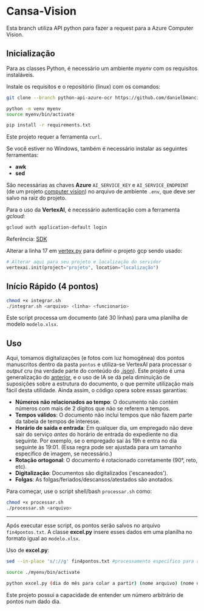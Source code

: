 # Cansa-Vision

Esta branch utiliza API python para fazer a request para a Azure Computer Vision. 
## **Inicialização**
Para as classes Python, é necessário um ambiente _myenv_ com os requisitos instaláveis. 

Instale os requisitos e o repositório (linux) com os comandos:

```bash
git clone --branch python-api-azure-ocr https://github.com/danielbmancini/Cansa-Vision.git

python -m venv myenv
source myenv/bin/activate

pip install -r requirements.txt
```
Este projeto requer a ferramenta `curl`.

Se você estiver no Windows, também é necessário instalar as seguintes ferramentas:

- **awk**
- **sed**

São necessárias as chaves **Azure** `AI_SERVICE_KEY` e `AI_SERVICE_ENDPOINT` (de um projeto [computer vision](https://portal.azure.com/#create/Microsoft.CognitiveServicesComputerVision)) no arquivo de ambiente `.env`, que deve ser salvo na raiz do projeto.

Para o uso da **VertexAI**, é necessário autenticação com a ferramenta _gcloud_:

```bash
gcloud auth application-default login
```
Referência: [SDK](https://cloud.google.com/sdk/docs/cheatsheet?hl=pt-br)

Alterar a linha 17 em  [vertex.py](./processando-documentos-impressos/vertex.py) para definir o projeto gcp sendo usado:

```python
# Alterar aqui para seu projeto e localização do servidor
vertexai.init(project="projeto", location="localização")

```

## Início Rápido (4 pontos)
```bash
chmod +x integrar.sh
./integrar.sh <arquivo> <linha> <funcionario>
```

Este script processa um documento (até 30 linhas) para uma planilha de modelo `modelo.xlsx`.

## **Uso**

Aqui, tomamos digitalizações (e fotos com luz homogênea) dos pontos manuscritos dentro da pasta `pontos` e utiliza-se VertexAI para processar o _output_ cru (na verdade parte do conteúdo do [.json](./body.json)). Este projeto é uma generalização do [anterior](https://github.com/danielbmancini/Repite-AzureVision), e o uso de IA se dá pela diminuição de suposições sobre a estrutura do documento, o que permite utilização mais fácil desta utilidade. Ainda assim, o código opera sobre essas garantias:

- **Números não relacionados ao tempo**: O documento não contém números com mais de 2 dígitos que não se referem a tempos.
- **Tempos válidos**: O documento não inclui tempos que não fazem parte da tabela de tempos de interesse.
- **Horário de saída e entrada**: Em qualquer dia, um empregado não deve sair do serviço *antes* do horário de entrada do expediente no dia seguinte. Por exemplo, se o empregado sai às 19h e entra no dia seguinte às 19:01. (Essa regra pode ser ajustada para um tamanho específico de imagem, se necessário.)
- **Rotação ortogonal**: O documento é rotacionado corretamente (90°, reto, etc).
- **Digitalização**: Documentos são digitalizados ('escaneados').
- **Folgas**: As folgas/feriados/descansos/atestados são anotados.

Para começar, use o script shell/bash `processar.sh` como:

```bash
chmod +x processar.sh
./processar.sh <arquivo>
```


------

Após executar esse script, os pontos serão salvos no arquivo `fin4pontos.txt`. A classe **excel.py** insere esses dados em uma planilha no formato igual ao `modelo.xlsx`.

Uso de **excel.py**:

```bash
sed --in-place 's/://g' fin4pontos.txt #processamento específico para a planilha

source ./myenv/bin/activate

python excel.py (dia do mês para colar a partir) (nome arquivo) (nome da folha MODELO) (nome funcionário)
```
Este projeto possui a capacidade de entender um número arbitrário de pontos num dado dia. 
